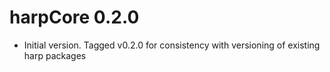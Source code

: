 # harpCore 0.2.0

* Initial version. Tagged v0.2.0 for consistency with versioning of existing
harp packages
